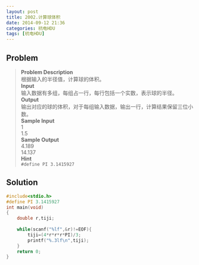 ```yaml
---
layout: post
title: 2002.计算球体积
date: 2014-09-12 21:36
categories: 杭电HDU
tags: [杭电HDU]
---
```

## Problem
>**Problem Description**  
根据输入的半径值，计算球的体积。  
**Input**  
输入数据有多组，每组占一行，每行包括一个实数，表示球的半径。  
**Output**  
输出对应的球的体积，对于每组输入数据，输出一行，计算结果保留三位小数。  
**Sample Input**  
1  
1.5  
**Sample Output**  
4.189  
14.137  
**Hint**  
```#define PI 3.1415927```  

## Solution
```cpp
#include<stdio.h>
#define PI 3.1415927
int main(void)
{
    double r,tiji;
    
    while(scanf("%lf",&r)!=EOF){
        tiji=(4*r*r*r*PI)/3;
        printf("%.3lf\n",tiji);
    }
    return 0;
}
```